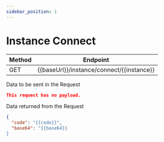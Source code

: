 ```yaml
---
sidebar_position: 1
---
```


# Instance Connect

| Method | Endpoint                                  |
| ------ | ----------------------------------------- |
| GET    | {{baseUrl}}/instance/connect/{{instance}} |

Data to be sent in the Request

```json title=Payload
This request has no payload.
```

Data returned from the Request

```json title=Result
{
  "code": "{{code}}",
  "base64": "{{base64}}
}
```
